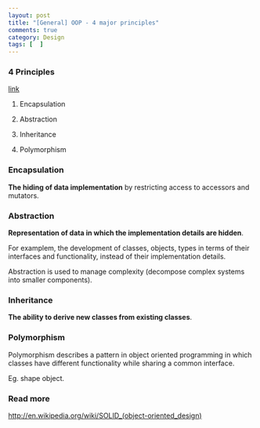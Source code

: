 ```yaml
---
layout: post
title: "[General] OOP - 4 major principles"
comments: true
category: Design
tags: [  ]
---
```


### 4 Principles 

[link](http://codebetter.com/raymondlewallen/2005/07/19/4-major-principles-of-object-oriented-programming/)

1. Encapsulation

1. Abstraction

1. Inheritance

1. Polymorphism 

### Encapsulation

__The hiding of data implementation__ by restricting access to accessors and mutators. 

### Abstraction

__Representation of data in which the implementation details are hidden__.

For examplem, the development of classes, objects, types in terms of their interfaces and functionality, instead of their implementation details. 

Abstraction is used to manage complexity (decompose complex systems into smaller components).

### Inheritance

__The ability to derive new classes from existing classes__. 

### Polymorphism

Polymorphism describes a pattern in object oriented programming in which classes have different functionality while sharing a common interface. 

Eg. shape object. 

### Read more

http://en.wikipedia.org/wiki/SOLID_(object-oriented_design)
